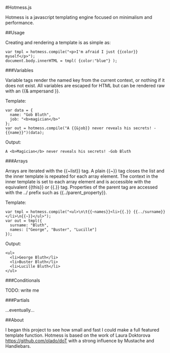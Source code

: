 #Hotmess.js

Hotmess is a javascript templating engine focused on minimalism and performance.

##Usage

Creating and rendering a template is as simple as:
  
    var tmpl = hotmess.compile("<p>I'm afraid I just {{color}} myself</p>");
    document.body.innerHTML = tmpl( {color:"blue"} );

###Variables

Variable tags render the named key from the current context, or nothing if it does not exist.
All variables are escaped for HTML but can be rendered raw with an {{&amp; ampersand }}.

Template:

    var data = {
      name: "Gob Bluth",
      job: "<b>magician</b>"
    };
    var out = hotmess.compile("A {{&job}} never reveals his secrets! -{{name}}")(data);

Output:

    A <b>Magician</b> never reveals his secrets! -Gob Bluth

###Arrays

Arrays are iterated with the {{~list}} tag. A plain {{~}} tag closes the list and the inner template
is repeated for each array element. The context in the inner template is set to each array element and
is accessible with the equivalent {{this}} or {{.}} tag. Properties of the parent tag are accessed with
the ../ prefix such as {{../parent_property}}.

Template:

    var tmpl = hotmess.compile("<ul>\n\t{{~names}}<li>{{.}} {{../surname}}</li>\n{{~}}</ul>");
    var out = tmpl({
      surname: "Bluth",
      names: ["George", "Buster", "Lucille"]
    });
    
Output:

    <ul>
      <li>George Bluth</li>
      <li>Buster Bluth</li>
      <li>Lucille Bluth</li>
    </ul>
    
###Conditionals

TODO: write me

###Partials

...eventually...

##About

I began this project to see how small and fast I could make a full featured template function.
Hotmess is based on the work of Laura Doktorova https://github.com/olado/doT with a strong influence 
by Mustache and Handlebars.

    
    
    


